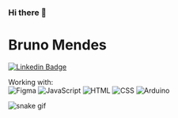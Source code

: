 ### Hi there 👋
# Bruno Mendes

[![Linkedin Badge](https://img.shields.io/badge/-LinkedIn-blue?style=flat&logo=LinkedIn&logoColor=white)](https://www.linkedin.com/in/bruno-mendes-588779174/)


Working with:<br>
 <img src="https://img.shields.io/badge/Figma-20232A?style=for-the-badge&logo=figma&logoColor=DC143C" alt="Figma" /> 
<img src="https://img.shields.io/badge/JavaScript-20232A?style=for-the-badge&logo=javascript&logoColor=7DF1E" alt="JavaScript" />
<img src="https://img.shields.io/badge/HTML5-20232A?style=for-the-badge&logo=html5&logoColor=E34F26" alt="HTML" />
<img src="https://img.shields.io/badge/CSS3-20232A?style=for-the-badge&logo=css3&logoColor=1572B6" alt="CSS" />
<img src="https://img.shields.io/badge/Arduino-20232A?style=for-the-badge&logo=Arduino&logoColor=00979D" alt="Arduino" />

![snake gif](https://github.com/BrunoMendesC/BrunoMendesC/blob/output/github-contribution-grid-snake.svg)


